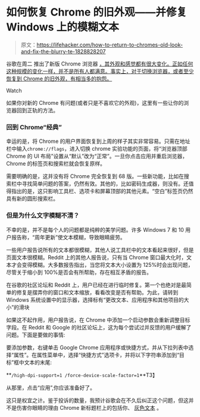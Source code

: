 # 如何恢复 Chrome 的旧外观——并修复 Windows 上的模糊文本

> 原文：<https://lifehacker.com/how-to-return-to-chromes-old-look-and-fix-the-blurry-te-1828828207>

谷歌在周二 推出了新版 Chrome 浏览器 [，其外观和感觉都有很大变化。正如任何这种规模的变化一样，并不是所有人都满意。事实上，对于切换浏览器，或者至少恢复到 Chrome 的旧外观，有相当多的抱怨。](https://lifehacker.com/the-best-new-features-to-try-in-chromes-latest-update-1828809071) 

Watch

如果你对新的 Chrome 有问题(或者只是不喜欢它的外观)，这里有一些让你的浏览器回到正轨的方法。

### 回到 Chrome“经典”

幸运的是，将 Chrome 的用户界面恢复到上周的样子其实非常容易。只需在地址栏中输入`chrome://flags`，进入切换 chrome 实验功能的页面，将“浏览器顶部 Chrome 的 UI 布局”设置从“默认”改为“正常”。一旦你点击应用并重启浏览器，Chrome 的标签页和搜索栏就会恢复原样。

需要明确的是，这并没有将 Chrome 完全恢复到 68 版。一些新功能，比如在搜索栏中寻找简单问题的答案，仍然有效。其他的，比如密码生成器，则没有。还值得指出的是，这只影响工具栏、选项卡和屏幕顶部的其他元素。“空白”标签页仍然具有新的圆形搜索栏。

### 但是为什么文字模糊不清？

不幸的是，并不是每个人的问题都是纯粹的美学问题。许多 Windows 7 和 10 用户报告称，“周年更新”使文本模糊，导致眼睛疲劳。

一些用户报告说所有的文本都很模糊，其他人说工具栏中的文本看起来很好，但是页面文本很模糊。Reddit 上的其他人报告说，只有当 Chrome 窗口最大化时，文本才会变得模糊。大多数报告指出，当您将文本大小设置为 125%时会出现问题，尽管关于缩小到 100%是否会有所帮助，存在相互矛盾的报告。

在谷歌的社区论坛和 Reddit 上，用户已经在进行临时修复。第一个也绝对是最简单的修复是摆弄你的窗口和文本缩放，看看改变是否有帮助。为此，请转到 Windows 系统设置中的显示器，选择标有“更改文本、应用程序和其他项目的大小”的滑块

如果这不起作用，用户报告说，在 Chrome 中添加一个启动参数会重新调整目标字段。在 Reddit 和 Google 的社区论坛上，这为每个尝试过并反馈的用户缓解了问题。下面是要做的事情:

要添加参数，右键单击 Google Chrome 应用程序或快捷方式，并从下拉列表中选择“属性”。在属性菜单中，选择“快捷方式”选项卡，并将以下字符串添加到“目标”框中文本的末尾:

**`/high-dpi-support=1 /force-device-scale-factor=1`**T3】

从那里，点击“应用”,你应该准备好了。

这只是权宜之计。鉴于投诉的数量，我预计谷歌会在不久后纠正这个问题，但这并不是伤害你眼睛的理由 Chrome 新标题栏上的包括你、 [灰色文本](https://chrome.google.com/webstore/detail/just-make-the-title-bar-t/jagdmopiaokbihcginhnafbgamlmgpgm) 。